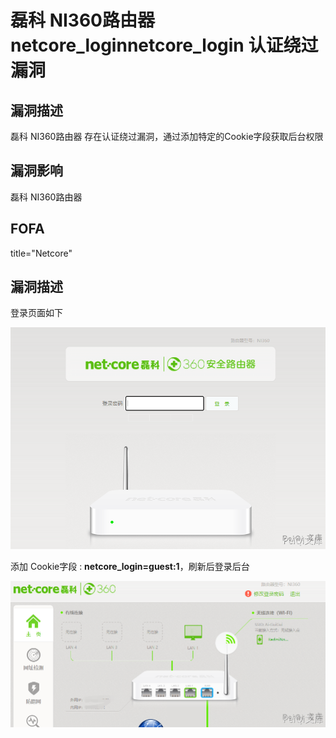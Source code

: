 # 磊科 NI360路由器 netcore_loginnetcore_login 认证绕过漏洞

## 漏洞描述

磊科 NI360路由器 存在认证绕过漏洞，通过添加特定的Cookie字段获取后台权限

## 漏洞影响

<a-checkbox checked>磊科 NI360路由器</a-checkbox></br>

## FOFA

<a-checkbox checked>title="Netcore"</a-checkbox></br>

## 漏洞描述

登录页面如下

![img](../../../.vuepress/public/img/image-20210609112109559.png)



添加 Cookie字段 : **netcore_login=guest:1**，刷新后登录后台

![img](../../../.vuepress/public/img/image-20210609175225486.png)

